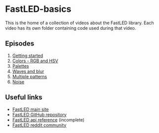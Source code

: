 # FastLED-basics
This is the home of a collection of videos about the FastLED library. Each video has its own folder containing code used during that video.
## Episodes
1. [Getting started](/1.%20Getting%20started)
2. [Colors - RGB and HSV](2.%20Colors%20-%20RGB%20and%20HSV)
3. [Palettes](3.%20Palettes)
4. [Waves and blur](4.%20Waves%20and%20blur)
5. [Multiple patterns](5.%20Multiple%20patterns)
6. [Noise](6.%20Noise)
## Useful links
- [FastLED main site](http://fastled.io/)
- [FastLED GitHub repository](https://github.com/FastLED/FastLED)
- [FastLED api reference](http://fastled.io/docs/3.1/) (incomplete)
- [FastLED reddit community](https://www.reddit.com/r/FastLED/)
